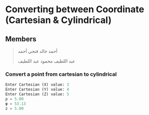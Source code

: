 # Converting between Coordinate (Cartesian & Cylindrical)

## Members

<div align="left">

> أحمد خالد فتحي أحمد
>
> عبد اللطيف محمود عبد اللطيف

</div>

### Convert a point from cartesian to cylindrical

```python
Enter Cartesian (X) value: 3
Enter Cartesian (Y) value: 4
Enter Cartesian (Z) value: 5
ρ = 5.00
φ = 53.13
z = 5.00
```
